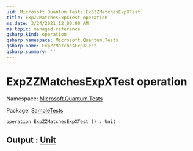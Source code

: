 ```yaml
---
uid: Microsoft.Quantum.Tests.ExpZZMatchesExpXTest
title: ExpZZMatchesExpXTest operation
ms.date: 3/24/2021 12:00:00 AM
ms.topic: managed-reference
qsharp.kind: operation
qsharp.namespace: Microsoft.Quantum.Tests
qsharp.name: ExpZZMatchesExpXTest
qsharp.summary: ''
---
```


# ExpZZMatchesExpXTest operation

Namespace: [Microsoft.Quantum.Tests](xref:Microsoft.Quantum.Tests)

Package: [SampleTests](https://nuget.org/packages/SampleTests)




```qsharp
operation ExpZZMatchesExpXTest () : Unit
```


## Output : [Unit](xref:microsoft.quantum.lang-ref.unit)

